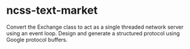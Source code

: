 # ncss-text-market

Convert the Exchange class to act as a single threaded network server using an event loop. Design and generate a structured protocol using Google protocol buffers.